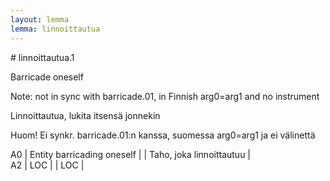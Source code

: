 ```yaml
---
layout: lemma
lemma: linnoittautua
---
```


<div class="sense">
# <span class="sensename">linnoittautua.1</span>

<span class="description">Barricade oneself</span>

Note: not in sync with barricade.01, in Finnish arg0=arg1 and no instrument

<span class="description">Linnoittautua, lukita itsensä jonnekin</span>

Huom! Ei synkr. barricade.01:n kanssa, suomessa arg0=arg1 ja ei välinettä

A0 | Entity barricading oneself |   | Taho, joka linnoittautuu |  
A2 | LOC |   | LOC |  

</div>

